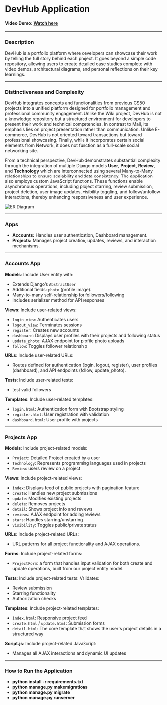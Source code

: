 # DevHub Application

#### Video Demo: [Watch here](https://youtu.be/BZ5xcTF5dFM)

---

### Description
DevHub is a portfolio platform where developers can showcase their work by telling the full story behind each project. It goes beyond a simple code repository, allowing users to create detailed case studies complete with video demos, architectural diagrams, and personal reflections on their key learnings.

---

### Distinctiveness and Complexity
DevHub integrates concepts and functionalities from previous CS50 projects into a unified platform designed for portfolio management and professional community engagement. Unlike the Wiki project, DevHub is not a knowledge repository but a structured environment for developers to present their work and technical competencies. In contrast to Mail, its emphasis lies on project presentation rather than communication. Unlike E-commerce, DevHub is not oriented toward transactions but toward professional showcasing. Finally, while it incorporates certain social elements from Network, it does not function as a full-scale social networking site.

From a technical perspective, DevHub demonstrates substantial complexity through the integration of multiple Django models **User**, **Project**, **Review**, and **Technology** which are interconnected using several Many-to-Many relationships to ensure scalability and data consistency. The application also employs custom JavaScript functions. These functions enable asynchronous operations, including project starring, review submission, project deletion, user image updates, visibility toggling, and follow/unfollow interactions, thereby enhancing responsiveness and user experience.

![ER Diagram](ER_Diagram_DaqBpXh.png)

---

### Apps
- **Accounts:** Handles user authentication, Dashboard management.
- **Projects:** Manages project creation, updates, reviews, and interaction mechanisms.  

---

### Accounts App

**Models**: Include User entity with:
  - Extends Django’s `AbstractUser`
  - Additional fields: `photo` (profile image).
  - Many-to-many self-relationship for followers/following
  - Includes serializer method for API responses

**Views**: Include user-related views:
- `login_view`: Authenticates users  
- `logout_view`: Terminates sessions  
- `register`: Creates new accounts
- `dashboard`: Displays user profiles with their projects and following status  
- `update_photo`: AJAX endpoint for profile photo uploads  
- `follow`: Toggles follower relationship  

**URLs**: Include user-related URLs:
- Routes defined for authentication (login, logout, register), user profiles (dashboard), and API endpoints (follow, update_photo).

**Tests**: Include user-related tests:
- test valid followers

**Templates**: Include user-related templates:
- `login.html`: Authentication form with Bootstrap styling  
- `register.html`: User registration with validation  
- `dashboard.html`: User profile with projects

---

### Projects App

**Models**: Include project-related models:
- `Project`: Detailed Project created by a user
- `Technology`: Represents programming languages used in projects 
- `Review`: users review on a project

**Views**: Include project-related views:
- `index`: Displays feed of public projects with pagination feature
- `create`: Handles new project submissions
- `update`: Modifies existing projects  
- `delete`: Removes projects  
- `detail`: Shows project info and reviews  
- `reviews`: AJAX endpoint for adding reviews  
- `stars`: Handles starring/unstarring  
- `visibility`: Toggles public/private status  

**URLs**: Include project-related URLs:
- URL patterns for all project functionality and AJAX operations.

**Forms**: Include project-related forms:
- `ProjectForm`: a form that handles input validation for both create and update operations, built from our project entity model.

**Tests**: Include project-related tests:
Validates:
- Review submission  
- Starring functionality  
- Authorization checks  

**Templates**: Include project-related templates:
- `index.html`: Responsive project feed  
- `create.html` / `update.html`: Submission forms  
- `detail.html`: The core template that shows the user's project details in a structured way

**Script.js**: Include project-related JavaScript:
- Manages all AJAX interactions and dynamic UI updates

---

### How to Run the Application
- **python install -r requirements.txt**
- **python manage.py makemigrations**
- **python manage.py migrate**
- **python manage.py runserver**

